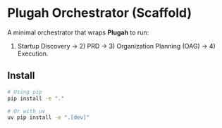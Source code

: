 # Plugah Orchestrator (Scaffold)

A minimal orchestrator that wraps **Plugah** to run:
1) Startup Discovery → 2) PRD → 3) Organization Planning (OAG) → 4) Execution.

## Install
```bash
# Using pip
pip install -e "."

# Or with uv
uv pip install -e ".[dev]"
